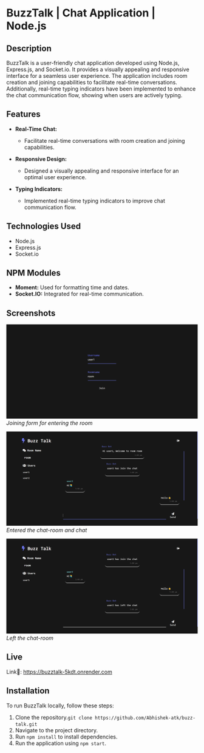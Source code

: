 # BuzzTalk | Chat Application | Node.js

## Description
BuzzTalk is a user-friendly chat application developed using Node.js, Express.js, and Socket.io. It provides a visually appealing and responsive interface for a seamless user experience. The application includes room creation and joining capabilities to facilitate real-time conversations. Additionally, real-time typing indicators have been implemented to enhance the chat communication flow, showing when users are actively typing.

## Features
- **Real-Time Chat:**
  - Facilitate real-time conversations with room creation and joining capabilities.

- **Responsive Design:**
  - Designed a visually appealing and responsive interface for an optimal user experience.

- **Typing Indicators:**
  - Implemented real-time typing indicators to improve chat communication flow.

## Technologies Used
- Node.js
- Express.js
- Socket.io

## NPM Modules
- **Moment:** Used for formatting time and dates.
- **Socket.IO:** Integrated for real-time communication.

## Screenshots
![Screenshot 1](/public/image/buzztalk-login.png)
*Joining form for entering the room*

![Screenshot 2](/public/image/buzztalk-chat-2.png)
*Entered the chat-room and chat*

![Screenshot 3](/public/image//buzztalk-chat-1.png)
*Left the chat-room*


## Live
Link🔗: https://buzztalk-5kdt.onrender.com


## Installation
To run BuzzTalk locally, follow these steps:
1. Clone the repository.`git clone https://github.com/Abhishek-atk/buzz-talk.git`
2. Navigate to the project directory.
3. Run `npm install` to install dependencies.
4. Run the application using `npm start`.

